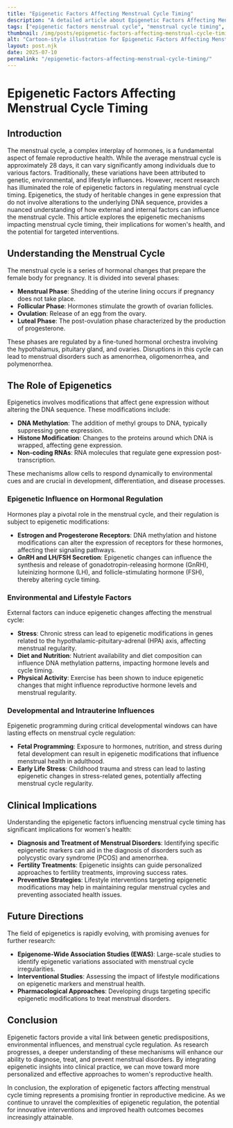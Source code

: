 ```yaml
---
title: "Epigenetic Factors Affecting Menstrual Cycle Timing"
description: "A detailed article about Epigenetic Factors Affecting Menstrual Cycle Timing."
tags: ["epigenetic factors menstrual cycle", "menstrual cycle timing", "epigenetics and menstruation", "genetic influence on periods", "menstrual cycle regulation"]
thumbnail: /img/posts/epigenetic-factors-affecting-menstrual-cycle-timing.png
alt: "Cartoon-style illustration for Epigenetic Factors Affecting Menstrual Cycle Timing"
layout: post.njk
date: 2025-07-10
permalink: "/epigenetic-factors-affecting-menstrual-cycle-timing/"
---
```


# Epigenetic Factors Affecting Menstrual Cycle Timing

## Introduction

The menstrual cycle, a complex interplay of hormones, is a fundamental aspect of female reproductive health. While the average menstrual cycle is approximately 28 days, it can vary significantly among individuals due to various factors. Traditionally, these variations have been attributed to genetic, environmental, and lifestyle influences. However, recent research has illuminated the role of epigenetic factors in regulating menstrual cycle timing. Epigenetics, the study of heritable changes in gene expression that do not involve alterations to the underlying DNA sequence, provides a nuanced understanding of how external and internal factors can influence the menstrual cycle. This article explores the epigenetic mechanisms impacting menstrual cycle timing, their implications for women's health, and the potential for targeted interventions.

## Understanding the Menstrual Cycle

The menstrual cycle is a series of hormonal changes that prepare the female body for pregnancy. It is divided into several phases:

- **Menstrual Phase**: Shedding of the uterine lining occurs if pregnancy does not take place.
- **Follicular Phase**: Hormones stimulate the growth of ovarian follicles.
- **Ovulation**: Release of an egg from the ovary.
- **Luteal Phase**: The post-ovulation phase characterized by the production of progesterone.

These phases are regulated by a fine-tuned hormonal orchestra involving the hypothalamus, pituitary gland, and ovaries. Disruptions in this cycle can lead to menstrual disorders such as amenorrhea, oligomenorrhea, and polymenorrhea.

## The Role of Epigenetics

Epigenetics involves modifications that affect gene expression without altering the DNA sequence. These modifications include:

- **DNA Methylation**: The addition of methyl groups to DNA, typically suppressing gene expression.
- **Histone Modification**: Changes to the proteins around which DNA is wrapped, affecting gene expression.
- **Non-coding RNAs**: RNA molecules that regulate gene expression post-transcription.

These mechanisms allow cells to respond dynamically to environmental cues and are crucial in development, differentiation, and disease processes.

### Epigenetic Influence on Hormonal Regulation

Hormones play a pivotal role in the menstrual cycle, and their regulation is subject to epigenetic modifications:

- **Estrogen and Progesterone Receptors**: DNA methylation and histone modifications can alter the expression of receptors for these hormones, affecting their signaling pathways.
- **GnRH and LH/FSH Secretion**: Epigenetic changes can influence the synthesis and release of gonadotropin-releasing hormone (GnRH), luteinizing hormone (LH), and follicle-stimulating hormone (FSH), thereby altering cycle timing.

### Environmental and Lifestyle Factors

External factors can induce epigenetic changes affecting the menstrual cycle:

- **Stress**: Chronic stress can lead to epigenetic modifications in genes related to the hypothalamic-pituitary-adrenal (HPA) axis, affecting menstrual regularity.
- **Diet and Nutrition**: Nutrient availability and diet composition can influence DNA methylation patterns, impacting hormone levels and cycle timing.
- **Physical Activity**: Exercise has been shown to induce epigenetic changes that might influence reproductive hormone levels and menstrual regularity.

### Developmental and Intrauterine Influences

Epigenetic programming during critical developmental windows can have lasting effects on menstrual cycle regulation:

- **Fetal Programming**: Exposure to hormones, nutrition, and stress during fetal development can result in epigenetic modifications that influence menstrual health in adulthood.
- **Early Life Stress**: Childhood trauma and stress can lead to lasting epigenetic changes in stress-related genes, potentially affecting menstrual cycle regularity.

## Clinical Implications

Understanding the epigenetic factors influencing menstrual cycle timing has significant implications for women's health:

- **Diagnosis and Treatment of Menstrual Disorders**: Identifying specific epigenetic markers can aid in the diagnosis of disorders such as polycystic ovary syndrome (PCOS) and amenorrhea.
- **Fertility Treatments**: Epigenetic insights can guide personalized approaches to fertility treatments, improving success rates.
- **Preventive Strategies**: Lifestyle interventions targeting epigenetic modifications may help in maintaining regular menstrual cycles and preventing associated health issues.

## Future Directions

The field of epigenetics is rapidly evolving, with promising avenues for further research:

- **Epigenome-Wide Association Studies (EWAS)**: Large-scale studies to identify epigenetic variations associated with menstrual cycle irregularities.
- **Interventional Studies**: Assessing the impact of lifestyle modifications on epigenetic markers and menstrual health.
- **Pharmacological Approaches**: Developing drugs targeting specific epigenetic modifications to treat menstrual disorders.

## Conclusion

Epigenetic factors provide a vital link between genetic predispositions, environmental influences, and menstrual cycle regulation. As research progresses, a deeper understanding of these mechanisms will enhance our ability to diagnose, treat, and prevent menstrual disorders. By integrating epigenetic insights into clinical practice, we can move toward more personalized and effective approaches to women's reproductive health.

In conclusion, the exploration of epigenetic factors affecting menstrual cycle timing represents a promising frontier in reproductive medicine. As we continue to unravel the complexities of epigenetic regulation, the potential for innovative interventions and improved health outcomes becomes increasingly attainable.